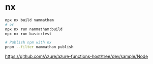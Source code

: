 # nx

```sh
npx nx build nammatham
# or 
npx nx run nammatham:build
npx nx run basic:test

# Publish npm with nx
pnpm --filter nammatham publish
```


https://github.com/Azure/azure-functions-host/tree/dev/sample/Node